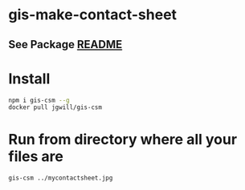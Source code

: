 # gis-make-contact-sheet

## See Package [README](./gis-csm/README.md)

# Install

```sh
npm i gis-csm --g
docker pull jgwill/gis-csm
```

# Run from directory where all your files are
```sh
gis-csm ../mycontactsheet.jpg
```

